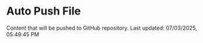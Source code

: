 # Auto Push File

Content that will be pushed to GitHub repository.
Last updated: 07/03/2025, 05:49:45 PM